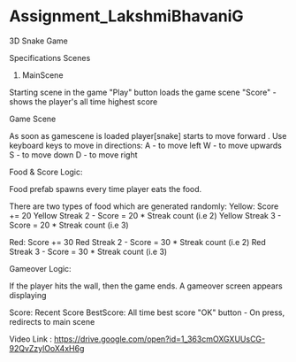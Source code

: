# __Assignment_LakshmiBhavaniG__
3D Snake Game

Specifications
Scenes
1. MainScene

Starting scene in the game
"Play" button loads the game scene
"Score" - shows the player's all time highest score

Game Scene

As soon as gamescene is loaded player[snake] starts to move forward .
Use keyboard keys to move in directions: 
A - to move left
W - to move upwards
S - to move down
D - to move right

Food & Score Logic: 

Food prefab spawns every time player eats the food. 

There are two types of food which are generated randomly: 
Yellow: Score += 20
Yellow Streak 2  - Score = 20 * Streak count (i.e 2)
Yellow Streak 3  - Score = 20 * Streak count (i.e 3)

Red: Score += 30
Red Streak 2  - Score = 30 * Streak count (i.e 2)
Red Streak 3  - Score = 30 * Streak count (i.e 3)

Gameover Logic:

If the player hits the wall, then the game ends. A gameover screen appears displaying

Score: Recent Score
BestScore: All time best score
"OK" button - On press, redirects to main scene

Video Link : 
https://drive.google.com/open?id=1_363cmOXGXUUsCG-92QvZzylOoX4xH6g


